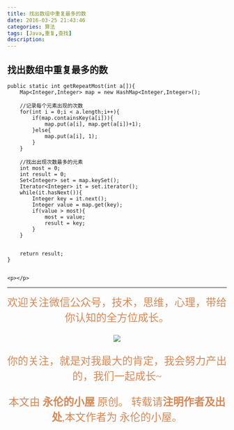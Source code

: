 ```yaml
---
title: 找出数组中重复最多的数
date: 2016-03-25 21:43:46
categories: 算法
tags: [Java,重复,查找]
description:
---
```


## 找出数组中重复最多的数
	public static int getRepeatMost(int a[]){
		Map<Integer,Integer> map = new HashMap<Integer,Integer>();
		
		//记录每个元素出现的次数
		for(int i = 0;i < a.length;i++){
			if(map.containsKey(a[i])){
				map.put(a[i], map.get(a[i])+1);
			}else{
				map.put(a[i], 1);
			}
		}
		
		//找出出现次数最多的元素
		int most = 0;
		int result = 0;
		Set<Integer> set = map.keySet();
		Iterator<Integer> it = set.iterator();
		while(it.hasNext()){
			Integer key = it.next();
			Integer value = map.get(key);
			if(value > most){
				most = value;
				result = key;
			}
		}
		
		
		return result;
	}


	<p></p>
--- 
<center>

<div align="center" style="color: rgb(212, 137, 88); font-size: x-large; font-family: 楷体; ">欢迎关注微信公众号，技术，思维，心理，带给你认知的全方位成长。<br/>


![](https://ws1.sinaimg.cn/large/006tNbRwgy1fvibc07tuqj30hs07q0u7.jpg)


你的关注，就是对我最大的肯定，我会努力产出的，我们一起成长~ 

本文由 **永伦的小屋** 原创。
转载请**注明作者及出处**,本文作者为 永伦的小屋。

</div>
</center>
